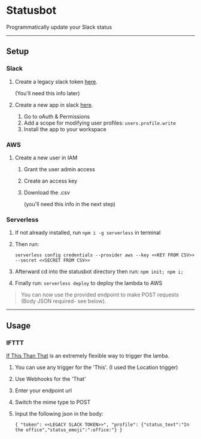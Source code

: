 # Statusbot
Programmatically update your Slack status
___
## Setup
### Slack
1. Create a legacy slack token [here](https://api.slack.com/custom-integrations/legacy-tokens).

    (You'll need this info later)
1. Create a new app in slack [here](https://api.slack.com/apps).
    1. Go to oAuth & Permissions
    1. Add a scope for modifying user profiles: `users.profile.write`
    1. Install the app to your workspace

### AWS
1. Create a new user in IAM
    1. Grant the user admin access
    1. Create an access key
    1. Download the .csv

        (you'll need this info in the next step)

### Serverless
1. If not already installed, run `npm i -g serverless` in terminal
1. Then run:

    `serverless config credentials --provider aws --key <<KEY FROM CSV>> --secret <<SECRET FROM CSV>>`
1. Afterward cd into the statusbot directory then run: `npm init; npm i;`
1. Finally run: `serverless deploy` to deploy the lambda to AWS

> You can now use the provided endpoint to make POST requests (Body JSON required- see below).

---
## Usage
### IFTTT
[If This Than That](https://ifttt.com/) is an extremely flexible way to trigger the lamba.
1. You can use any trigger for the 'This'. (I used the Location trigger)
1. Use Webhooks for the 'That'
  1. Enter your endpoint url
  1. Switch the mime type to POST
  1. Input the following json in the body:

      `{ "token": <<LEGACY SLACK TOKEN>>", "profile": {"status_text":"In the office","status_emoji":":office:"} }`
